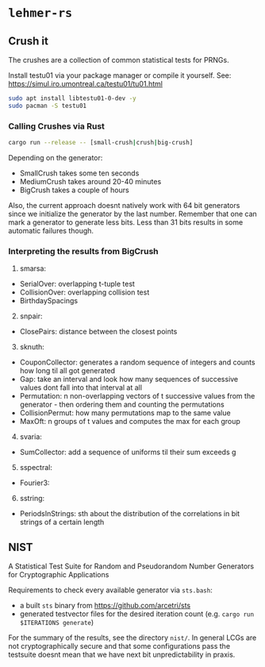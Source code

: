 # `lehmer-rs`

## Crush it
The crushes are a collection of common statistical tests for PRNGs.

Install testu01 via your package manager or compile it yourself.
See: <https://simul.iro.umontreal.ca/testu01/tu01.html>
```sh
sudo apt install libtestu01-0-dev -y
sudo pacman -S testu01
```

### Calling Crushes via Rust
```sh
cargo run --release -- [small-crush|crush|big-crush]
```

Depending on the generator:
- SmallCrush takes some ten seconds
- MediumCrush takes around 20-40 minutes
- BigCrush takes a couple of hours

Also, the current approach doesnt natively work with 64 bit generators since we initialize the generator by the last number.
Remember that one can mark a generator to generate less bits.
Less than 31 bits results in some automatic failures though.

### Interpreting the results from BigCrush
1. smarsa:
  - SerialOver: overlapping t-tuple test
  - CollisionOver: overlapping collision test
  - BirthdaySpacings
2. snpair:
  - ClosePairs: distance between the closest points
3. sknuth:
  - CouponCollector: generates a random sequence of integers and counts how long til all got generated
  - Gap: take an interval and look how many sequences of successive values dont fall into that interval at all
  - Permutation: n non-overlapping vectors of t successive values from the generator - then ordering them and counting the permutations
  - CollisionPermut: how many permutations map to the same value
  - MaxOft: n groups of t values and computes the max for each group
4. svaria:
  - SumCollector: add a sequence of uniforms til their sum exceeds g
5. sspectral:
  - Fourier3:
6. sstring:
  - PeriodsInStrings: sth about the distribution of the correlations in bit strings of a certain length

## NIST
A Statistical Test Suite for Random and Pseudorandom Number Generators for Cryptographic Applications

Requirements to check every available generator via `sts.bash`:
- a built `sts` binary from https://github.com/arcetri/sts
- generated testvector files for the desired iteration count
  (e.g. `cargo run $ITERATIONS generate`)

For the summary of the results, see the directory `nist/`.
In general LCGs are not cryptographically secure and that some configurations pass the testsuite doesnt mean that we have next bit unpredictability in praxis.
